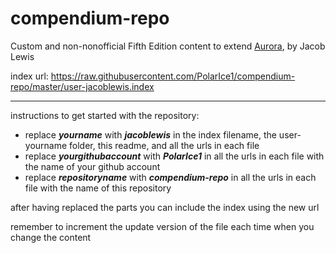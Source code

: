 # compendium-repo
Custom and non-nonofficial Fifth Edition content to extend [Aurora](https://aurorabuilder.com/), by Jacob Lewis

index url: https://raw.githubusercontent.com/PolarIce1/compendium-repo/master/user-jacoblewis.index

---

instructions to get started with the repository:

- replace ***yourname*** with ***jacoblewis*** in the index filename, the user-yourname folder, this readme, and all the urls in each file
- replace ***yourgithubaccount*** with ***PolarIce1*** in all the urls in each file with the name of your github account
- replace ***repositoryname*** with ***compendium-repo*** in all the urls in each file with the name of this repository

after having replaced the parts you can include the index using the new url

remember to increment the update version of the file each time when you change the content
